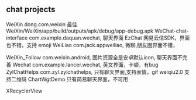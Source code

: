 ## chat projects

WeiXin				dong.com.weixin 最佳	WeiXin/WeiXin/app/build/outputs/apk/debug/app-debug.apk
WeChat-chat-interface	com.example.daquan.wechat, 聊天界面
EzChat				网易云信SDK，界面也不错，支持 emoji
WeiLiao				com.jack.appweiliao, 微聊,朋友圈界面不错，

WeiXin_Follow		com.weixin.android, 图片资源全是安卓默认icon, 聊天界面不完善
Wechat				com.example.lancer.wechat, 英文界面，卡顿，有bug
ZylChatHelps		com.zyl.zylchathelps, 只有聊天界面,支持表情，gif
weiqiu2.0			支持二维码
ChartWgtDemo		只有简易聊天界面，不可用

XRecyclerView		
